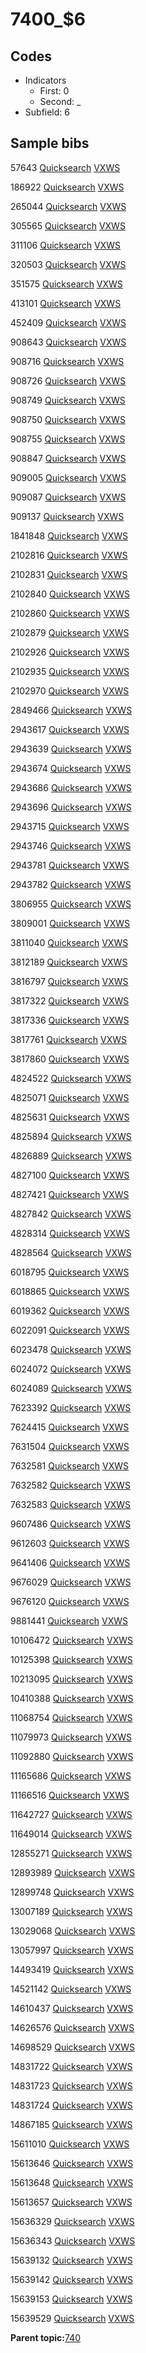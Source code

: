 # 7400\_$6

## Codes

-   Indicators
    -   First: 0
    -   Second: \_
-   Subfield: 6

## Sample bibs

57643 [Quicksearch](https://search.library.yale.edu/catalog/57643) [VXWS](http://prodorbis.library.yale.edu:7014/vxws/GetHoldingsService?bibId=57643)

186922 [Quicksearch](https://search.library.yale.edu/catalog/186922) [VXWS](http://prodorbis.library.yale.edu:7014/vxws/GetHoldingsService?bibId=186922)

265044 [Quicksearch](https://search.library.yale.edu/catalog/265044) [VXWS](http://prodorbis.library.yale.edu:7014/vxws/GetHoldingsService?bibId=265044)

305565 [Quicksearch](https://search.library.yale.edu/catalog/305565) [VXWS](http://prodorbis.library.yale.edu:7014/vxws/GetHoldingsService?bibId=305565)

311106 [Quicksearch](https://search.library.yale.edu/catalog/311106) [VXWS](http://prodorbis.library.yale.edu:7014/vxws/GetHoldingsService?bibId=311106)

320503 [Quicksearch](https://search.library.yale.edu/catalog/320503) [VXWS](http://prodorbis.library.yale.edu:7014/vxws/GetHoldingsService?bibId=320503)

351575 [Quicksearch](https://search.library.yale.edu/catalog/351575) [VXWS](http://prodorbis.library.yale.edu:7014/vxws/GetHoldingsService?bibId=351575)

413101 [Quicksearch](https://search.library.yale.edu/catalog/413101) [VXWS](http://prodorbis.library.yale.edu:7014/vxws/GetHoldingsService?bibId=413101)

452409 [Quicksearch](https://search.library.yale.edu/catalog/452409) [VXWS](http://prodorbis.library.yale.edu:7014/vxws/GetHoldingsService?bibId=452409)

908643 [Quicksearch](https://search.library.yale.edu/catalog/908643) [VXWS](http://prodorbis.library.yale.edu:7014/vxws/GetHoldingsService?bibId=908643)

908716 [Quicksearch](https://search.library.yale.edu/catalog/908716) [VXWS](http://prodorbis.library.yale.edu:7014/vxws/GetHoldingsService?bibId=908716)

908726 [Quicksearch](https://search.library.yale.edu/catalog/908726) [VXWS](http://prodorbis.library.yale.edu:7014/vxws/GetHoldingsService?bibId=908726)

908749 [Quicksearch](https://search.library.yale.edu/catalog/908749) [VXWS](http://prodorbis.library.yale.edu:7014/vxws/GetHoldingsService?bibId=908749)

908750 [Quicksearch](https://search.library.yale.edu/catalog/908750) [VXWS](http://prodorbis.library.yale.edu:7014/vxws/GetHoldingsService?bibId=908750)

908755 [Quicksearch](https://search.library.yale.edu/catalog/908755) [VXWS](http://prodorbis.library.yale.edu:7014/vxws/GetHoldingsService?bibId=908755)

908847 [Quicksearch](https://search.library.yale.edu/catalog/908847) [VXWS](http://prodorbis.library.yale.edu:7014/vxws/GetHoldingsService?bibId=908847)

909005 [Quicksearch](https://search.library.yale.edu/catalog/909005) [VXWS](http://prodorbis.library.yale.edu:7014/vxws/GetHoldingsService?bibId=909005)

909087 [Quicksearch](https://search.library.yale.edu/catalog/909087) [VXWS](http://prodorbis.library.yale.edu:7014/vxws/GetHoldingsService?bibId=909087)

909137 [Quicksearch](https://search.library.yale.edu/catalog/909137) [VXWS](http://prodorbis.library.yale.edu:7014/vxws/GetHoldingsService?bibId=909137)

1841848 [Quicksearch](https://search.library.yale.edu/catalog/1841848) [VXWS](http://prodorbis.library.yale.edu:7014/vxws/GetHoldingsService?bibId=1841848)

2102816 [Quicksearch](https://search.library.yale.edu/catalog/2102816) [VXWS](http://prodorbis.library.yale.edu:7014/vxws/GetHoldingsService?bibId=2102816)

2102831 [Quicksearch](https://search.library.yale.edu/catalog/2102831) [VXWS](http://prodorbis.library.yale.edu:7014/vxws/GetHoldingsService?bibId=2102831)

2102840 [Quicksearch](https://search.library.yale.edu/catalog/2102840) [VXWS](http://prodorbis.library.yale.edu:7014/vxws/GetHoldingsService?bibId=2102840)

2102860 [Quicksearch](https://search.library.yale.edu/catalog/2102860) [VXWS](http://prodorbis.library.yale.edu:7014/vxws/GetHoldingsService?bibId=2102860)

2102879 [Quicksearch](https://search.library.yale.edu/catalog/2102879) [VXWS](http://prodorbis.library.yale.edu:7014/vxws/GetHoldingsService?bibId=2102879)

2102926 [Quicksearch](https://search.library.yale.edu/catalog/2102926) [VXWS](http://prodorbis.library.yale.edu:7014/vxws/GetHoldingsService?bibId=2102926)

2102935 [Quicksearch](https://search.library.yale.edu/catalog/2102935) [VXWS](http://prodorbis.library.yale.edu:7014/vxws/GetHoldingsService?bibId=2102935)

2102970 [Quicksearch](https://search.library.yale.edu/catalog/2102970) [VXWS](http://prodorbis.library.yale.edu:7014/vxws/GetHoldingsService?bibId=2102970)

2849466 [Quicksearch](https://search.library.yale.edu/catalog/2849466) [VXWS](http://prodorbis.library.yale.edu:7014/vxws/GetHoldingsService?bibId=2849466)

2943617 [Quicksearch](https://search.library.yale.edu/catalog/2943617) [VXWS](http://prodorbis.library.yale.edu:7014/vxws/GetHoldingsService?bibId=2943617)

2943639 [Quicksearch](https://search.library.yale.edu/catalog/2943639) [VXWS](http://prodorbis.library.yale.edu:7014/vxws/GetHoldingsService?bibId=2943639)

2943674 [Quicksearch](https://search.library.yale.edu/catalog/2943674) [VXWS](http://prodorbis.library.yale.edu:7014/vxws/GetHoldingsService?bibId=2943674)

2943686 [Quicksearch](https://search.library.yale.edu/catalog/2943686) [VXWS](http://prodorbis.library.yale.edu:7014/vxws/GetHoldingsService?bibId=2943686)

2943696 [Quicksearch](https://search.library.yale.edu/catalog/2943696) [VXWS](http://prodorbis.library.yale.edu:7014/vxws/GetHoldingsService?bibId=2943696)

2943715 [Quicksearch](https://search.library.yale.edu/catalog/2943715) [VXWS](http://prodorbis.library.yale.edu:7014/vxws/GetHoldingsService?bibId=2943715)

2943746 [Quicksearch](https://search.library.yale.edu/catalog/2943746) [VXWS](http://prodorbis.library.yale.edu:7014/vxws/GetHoldingsService?bibId=2943746)

2943781 [Quicksearch](https://search.library.yale.edu/catalog/2943781) [VXWS](http://prodorbis.library.yale.edu:7014/vxws/GetHoldingsService?bibId=2943781)

2943782 [Quicksearch](https://search.library.yale.edu/catalog/2943782) [VXWS](http://prodorbis.library.yale.edu:7014/vxws/GetHoldingsService?bibId=2943782)

3806955 [Quicksearch](https://search.library.yale.edu/catalog/3806955) [VXWS](http://prodorbis.library.yale.edu:7014/vxws/GetHoldingsService?bibId=3806955)

3809001 [Quicksearch](https://search.library.yale.edu/catalog/3809001) [VXWS](http://prodorbis.library.yale.edu:7014/vxws/GetHoldingsService?bibId=3809001)

3811040 [Quicksearch](https://search.library.yale.edu/catalog/3811040) [VXWS](http://prodorbis.library.yale.edu:7014/vxws/GetHoldingsService?bibId=3811040)

3812189 [Quicksearch](https://search.library.yale.edu/catalog/3812189) [VXWS](http://prodorbis.library.yale.edu:7014/vxws/GetHoldingsService?bibId=3812189)

3816797 [Quicksearch](https://search.library.yale.edu/catalog/3816797) [VXWS](http://prodorbis.library.yale.edu:7014/vxws/GetHoldingsService?bibId=3816797)

3817322 [Quicksearch](https://search.library.yale.edu/catalog/3817322) [VXWS](http://prodorbis.library.yale.edu:7014/vxws/GetHoldingsService?bibId=3817322)

3817336 [Quicksearch](https://search.library.yale.edu/catalog/3817336) [VXWS](http://prodorbis.library.yale.edu:7014/vxws/GetHoldingsService?bibId=3817336)

3817761 [Quicksearch](https://search.library.yale.edu/catalog/3817761) [VXWS](http://prodorbis.library.yale.edu:7014/vxws/GetHoldingsService?bibId=3817761)

3817860 [Quicksearch](https://search.library.yale.edu/catalog/3817860) [VXWS](http://prodorbis.library.yale.edu:7014/vxws/GetHoldingsService?bibId=3817860)

4824522 [Quicksearch](https://search.library.yale.edu/catalog/4824522) [VXWS](http://prodorbis.library.yale.edu:7014/vxws/GetHoldingsService?bibId=4824522)

4825071 [Quicksearch](https://search.library.yale.edu/catalog/4825071) [VXWS](http://prodorbis.library.yale.edu:7014/vxws/GetHoldingsService?bibId=4825071)

4825631 [Quicksearch](https://search.library.yale.edu/catalog/4825631) [VXWS](http://prodorbis.library.yale.edu:7014/vxws/GetHoldingsService?bibId=4825631)

4825894 [Quicksearch](https://search.library.yale.edu/catalog/4825894) [VXWS](http://prodorbis.library.yale.edu:7014/vxws/GetHoldingsService?bibId=4825894)

4826889 [Quicksearch](https://search.library.yale.edu/catalog/4826889) [VXWS](http://prodorbis.library.yale.edu:7014/vxws/GetHoldingsService?bibId=4826889)

4827100 [Quicksearch](https://search.library.yale.edu/catalog/4827100) [VXWS](http://prodorbis.library.yale.edu:7014/vxws/GetHoldingsService?bibId=4827100)

4827421 [Quicksearch](https://search.library.yale.edu/catalog/4827421) [VXWS](http://prodorbis.library.yale.edu:7014/vxws/GetHoldingsService?bibId=4827421)

4827842 [Quicksearch](https://search.library.yale.edu/catalog/4827842) [VXWS](http://prodorbis.library.yale.edu:7014/vxws/GetHoldingsService?bibId=4827842)

4828314 [Quicksearch](https://search.library.yale.edu/catalog/4828314) [VXWS](http://prodorbis.library.yale.edu:7014/vxws/GetHoldingsService?bibId=4828314)

4828564 [Quicksearch](https://search.library.yale.edu/catalog/4828564) [VXWS](http://prodorbis.library.yale.edu:7014/vxws/GetHoldingsService?bibId=4828564)

6018795 [Quicksearch](https://search.library.yale.edu/catalog/6018795) [VXWS](http://prodorbis.library.yale.edu:7014/vxws/GetHoldingsService?bibId=6018795)

6018865 [Quicksearch](https://search.library.yale.edu/catalog/6018865) [VXWS](http://prodorbis.library.yale.edu:7014/vxws/GetHoldingsService?bibId=6018865)

6019362 [Quicksearch](https://search.library.yale.edu/catalog/6019362) [VXWS](http://prodorbis.library.yale.edu:7014/vxws/GetHoldingsService?bibId=6019362)

6022091 [Quicksearch](https://search.library.yale.edu/catalog/6022091) [VXWS](http://prodorbis.library.yale.edu:7014/vxws/GetHoldingsService?bibId=6022091)

6023478 [Quicksearch](https://search.library.yale.edu/catalog/6023478) [VXWS](http://prodorbis.library.yale.edu:7014/vxws/GetHoldingsService?bibId=6023478)

6024072 [Quicksearch](https://search.library.yale.edu/catalog/6024072) [VXWS](http://prodorbis.library.yale.edu:7014/vxws/GetHoldingsService?bibId=6024072)

6024089 [Quicksearch](https://search.library.yale.edu/catalog/6024089) [VXWS](http://prodorbis.library.yale.edu:7014/vxws/GetHoldingsService?bibId=6024089)

7623392 [Quicksearch](https://search.library.yale.edu/catalog/7623392) [VXWS](http://prodorbis.library.yale.edu:7014/vxws/GetHoldingsService?bibId=7623392)

7624415 [Quicksearch](https://search.library.yale.edu/catalog/7624415) [VXWS](http://prodorbis.library.yale.edu:7014/vxws/GetHoldingsService?bibId=7624415)

7631504 [Quicksearch](https://search.library.yale.edu/catalog/7631504) [VXWS](http://prodorbis.library.yale.edu:7014/vxws/GetHoldingsService?bibId=7631504)

7632581 [Quicksearch](https://search.library.yale.edu/catalog/7632581) [VXWS](http://prodorbis.library.yale.edu:7014/vxws/GetHoldingsService?bibId=7632581)

7632582 [Quicksearch](https://search.library.yale.edu/catalog/7632582) [VXWS](http://prodorbis.library.yale.edu:7014/vxws/GetHoldingsService?bibId=7632582)

7632583 [Quicksearch](https://search.library.yale.edu/catalog/7632583) [VXWS](http://prodorbis.library.yale.edu:7014/vxws/GetHoldingsService?bibId=7632583)

9607486 [Quicksearch](https://search.library.yale.edu/catalog/9607486) [VXWS](http://prodorbis.library.yale.edu:7014/vxws/GetHoldingsService?bibId=9607486)

9612603 [Quicksearch](https://search.library.yale.edu/catalog/9612603) [VXWS](http://prodorbis.library.yale.edu:7014/vxws/GetHoldingsService?bibId=9612603)

9641406 [Quicksearch](https://search.library.yale.edu/catalog/9641406) [VXWS](http://prodorbis.library.yale.edu:7014/vxws/GetHoldingsService?bibId=9641406)

9676029 [Quicksearch](https://search.library.yale.edu/catalog/9676029) [VXWS](http://prodorbis.library.yale.edu:7014/vxws/GetHoldingsService?bibId=9676029)

9676120 [Quicksearch](https://search.library.yale.edu/catalog/9676120) [VXWS](http://prodorbis.library.yale.edu:7014/vxws/GetHoldingsService?bibId=9676120)

9881441 [Quicksearch](https://search.library.yale.edu/catalog/9881441) [VXWS](http://prodorbis.library.yale.edu:7014/vxws/GetHoldingsService?bibId=9881441)

10106472 [Quicksearch](https://search.library.yale.edu/catalog/10106472) [VXWS](http://prodorbis.library.yale.edu:7014/vxws/GetHoldingsService?bibId=10106472)

10125398 [Quicksearch](https://search.library.yale.edu/catalog/10125398) [VXWS](http://prodorbis.library.yale.edu:7014/vxws/GetHoldingsService?bibId=10125398)

10213095 [Quicksearch](https://search.library.yale.edu/catalog/10213095) [VXWS](http://prodorbis.library.yale.edu:7014/vxws/GetHoldingsService?bibId=10213095)

10410388 [Quicksearch](https://search.library.yale.edu/catalog/10410388) [VXWS](http://prodorbis.library.yale.edu:7014/vxws/GetHoldingsService?bibId=10410388)

11068754 [Quicksearch](https://search.library.yale.edu/catalog/11068754) [VXWS](http://prodorbis.library.yale.edu:7014/vxws/GetHoldingsService?bibId=11068754)

11079973 [Quicksearch](https://search.library.yale.edu/catalog/11079973) [VXWS](http://prodorbis.library.yale.edu:7014/vxws/GetHoldingsService?bibId=11079973)

11092880 [Quicksearch](https://search.library.yale.edu/catalog/11092880) [VXWS](http://prodorbis.library.yale.edu:7014/vxws/GetHoldingsService?bibId=11092880)

11165686 [Quicksearch](https://search.library.yale.edu/catalog/11165686) [VXWS](http://prodorbis.library.yale.edu:7014/vxws/GetHoldingsService?bibId=11165686)

11166516 [Quicksearch](https://search.library.yale.edu/catalog/11166516) [VXWS](http://prodorbis.library.yale.edu:7014/vxws/GetHoldingsService?bibId=11166516)

11642727 [Quicksearch](https://search.library.yale.edu/catalog/11642727) [VXWS](http://prodorbis.library.yale.edu:7014/vxws/GetHoldingsService?bibId=11642727)

11649014 [Quicksearch](https://search.library.yale.edu/catalog/11649014) [VXWS](http://prodorbis.library.yale.edu:7014/vxws/GetHoldingsService?bibId=11649014)

12855271 [Quicksearch](https://search.library.yale.edu/catalog/12855271) [VXWS](http://prodorbis.library.yale.edu:7014/vxws/GetHoldingsService?bibId=12855271)

12893989 [Quicksearch](https://search.library.yale.edu/catalog/12893989) [VXWS](http://prodorbis.library.yale.edu:7014/vxws/GetHoldingsService?bibId=12893989)

12899748 [Quicksearch](https://search.library.yale.edu/catalog/12899748) [VXWS](http://prodorbis.library.yale.edu:7014/vxws/GetHoldingsService?bibId=12899748)

13007189 [Quicksearch](https://search.library.yale.edu/catalog/13007189) [VXWS](http://prodorbis.library.yale.edu:7014/vxws/GetHoldingsService?bibId=13007189)

13029068 [Quicksearch](https://search.library.yale.edu/catalog/13029068) [VXWS](http://prodorbis.library.yale.edu:7014/vxws/GetHoldingsService?bibId=13029068)

13057997 [Quicksearch](https://search.library.yale.edu/catalog/13057997) [VXWS](http://prodorbis.library.yale.edu:7014/vxws/GetHoldingsService?bibId=13057997)

14493419 [Quicksearch](https://search.library.yale.edu/catalog/14493419) [VXWS](http://prodorbis.library.yale.edu:7014/vxws/GetHoldingsService?bibId=14493419)

14521142 [Quicksearch](https://search.library.yale.edu/catalog/14521142) [VXWS](http://prodorbis.library.yale.edu:7014/vxws/GetHoldingsService?bibId=14521142)

14610437 [Quicksearch](https://search.library.yale.edu/catalog/14610437) [VXWS](http://prodorbis.library.yale.edu:7014/vxws/GetHoldingsService?bibId=14610437)

14626576 [Quicksearch](https://search.library.yale.edu/catalog/14626576) [VXWS](http://prodorbis.library.yale.edu:7014/vxws/GetHoldingsService?bibId=14626576)

14698529 [Quicksearch](https://search.library.yale.edu/catalog/14698529) [VXWS](http://prodorbis.library.yale.edu:7014/vxws/GetHoldingsService?bibId=14698529)

14831722 [Quicksearch](https://search.library.yale.edu/catalog/14831722) [VXWS](http://prodorbis.library.yale.edu:7014/vxws/GetHoldingsService?bibId=14831722)

14831723 [Quicksearch](https://search.library.yale.edu/catalog/14831723) [VXWS](http://prodorbis.library.yale.edu:7014/vxws/GetHoldingsService?bibId=14831723)

14831724 [Quicksearch](https://search.library.yale.edu/catalog/14831724) [VXWS](http://prodorbis.library.yale.edu:7014/vxws/GetHoldingsService?bibId=14831724)

14867185 [Quicksearch](https://search.library.yale.edu/catalog/14867185) [VXWS](http://prodorbis.library.yale.edu:7014/vxws/GetHoldingsService?bibId=14867185)

15611010 [Quicksearch](https://search.library.yale.edu/catalog/15611010) [VXWS](http://prodorbis.library.yale.edu:7014/vxws/GetHoldingsService?bibId=15611010)

15613646 [Quicksearch](https://search.library.yale.edu/catalog/15613646) [VXWS](http://prodorbis.library.yale.edu:7014/vxws/GetHoldingsService?bibId=15613646)

15613648 [Quicksearch](https://search.library.yale.edu/catalog/15613648) [VXWS](http://prodorbis.library.yale.edu:7014/vxws/GetHoldingsService?bibId=15613648)

15613657 [Quicksearch](https://search.library.yale.edu/catalog/15613657) [VXWS](http://prodorbis.library.yale.edu:7014/vxws/GetHoldingsService?bibId=15613657)

15636329 [Quicksearch](https://search.library.yale.edu/catalog/15636329) [VXWS](http://prodorbis.library.yale.edu:7014/vxws/GetHoldingsService?bibId=15636329)

15636343 [Quicksearch](https://search.library.yale.edu/catalog/15636343) [VXWS](http://prodorbis.library.yale.edu:7014/vxws/GetHoldingsService?bibId=15636343)

15639132 [Quicksearch](https://search.library.yale.edu/catalog/15639132) [VXWS](http://prodorbis.library.yale.edu:7014/vxws/GetHoldingsService?bibId=15639132)

15639142 [Quicksearch](https://search.library.yale.edu/catalog/15639142) [VXWS](http://prodorbis.library.yale.edu:7014/vxws/GetHoldingsService?bibId=15639142)

15639153 [Quicksearch](https://search.library.yale.edu/catalog/15639153) [VXWS](http://prodorbis.library.yale.edu:7014/vxws/GetHoldingsService?bibId=15639153)

15639529 [Quicksearch](https://search.library.yale.edu/catalog/15639529) [VXWS](http://prodorbis.library.yale.edu:7014/vxws/GetHoldingsService?bibId=15639529)

**Parent topic:**[740](../../tags/740/740.md)

